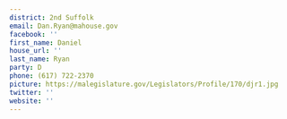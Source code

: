 ```yaml
---
district: 2nd Suffolk
email: Dan.Ryan@mahouse.gov
facebook: ''
first_name: Daniel
house_url: ''
last_name: Ryan
party: D
phone: (617) 722-2370
picture: https://malegislature.gov/Legislators/Profile/170/djr1.jpg
twitter: ''
website: ''
---
```

